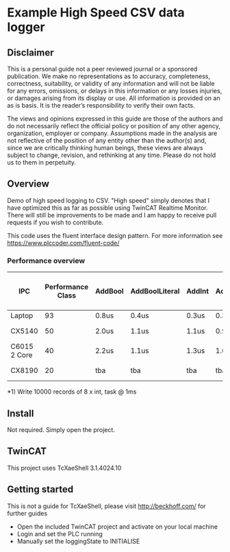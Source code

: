 # Example High Speed CSV data logger

## Disclaimer
This is a personal guide not a peer reviewed journal or a sponsored publication. We make
no representations as to accuracy, completeness, correctness, suitability, or validity of any
information and will not be liable for any errors, omissions, or delays in this information or any
losses injuries, or damages arising from its display or use. All information is provided on an as
is basis. It is the reader’s responsibility to verify their own facts.

The views and opinions expressed in this guide are those of the authors and do not
necessarily reflect the official policy or position of any other agency, organization, employer or
company. Assumptions made in the analysis are not reflective of the position of any entity
other than the author(s) and, since we are critically thinking human beings, these views are
always subject to change, revision, and rethinking at any time. Please do not hold us to them
in perpetuity.

## Overview 
Demo of high speed logging to CSV.  "High speed" simply denotes that I have optimized this as far as possible using TwinCAT Realtime Monitor.  There will still be improvements to be made and I am happy to receive pull requests if you wish to contribute. 

This code uses the fluent interface design pattern.  For more information see https://www.plccoder.com/fluent-code/

### Performance overview
IPC | Performance Class | AddBool | AddBoolLiteral | AddInt | AddIntLiteral | AddString "test" | AddStringLiteral "test" | Max buffer size *1
-|-|-|-|-|-|-|-|-
Laptop | 93 | 0.8us | 0.4us | 0.3us | 0.3us | 0.6us | 0.3us | 
CX5140 | 50 | 2.0us | 1.1us | 1.1us | 0.9us | 1.3us | 1.0us | 6453 Bytes
C6015 2 Core| 40 | 2.2us | 1.1us | 1.3us | 1.0us | 1.4us | 1.3us | 3100 Bytes
CX8190 | 20 | tba | tba | tba | tba | tba | tba | 4650 Bytes

*1) Write 10000 records of 8 x int, task @ 1ms

## Install 
Not required.  Simply open the project.

## TwinCAT
This project uses TcXaeShell 3.1.4024.10

## Getting started
This is not a guide for TcXaeShell, please visit http://beckhoff.com/ for further guides
* Open the included TwinCAT project and activate on your local machine
* Login and set the PLC running
* Manually set the loggingState to INITIALISE

